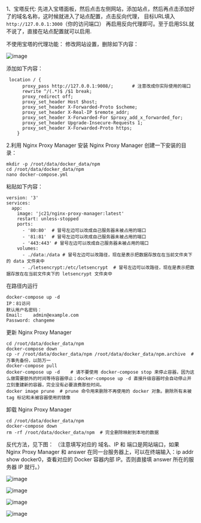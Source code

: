 1、宝塔反代:
先进入宝塔面板，然后点击左侧网站，添加站点，然后再点击添加好了的域名名称，这时候就进入了站点配置，点击反向代理，
目标URL填入 `http://127.0.0.1:3000`（你的访问端口） 再启用反向代理即可。至于启用SSL就不说了，直接在站点配置就可以启用.

不使用宝塔的代理功能：
修改网站设置，删除如下内容：

![image](https://photoself.eu.org/images/2023/01/23/55.jpg)
   
添加如下内容：
```
 location / {
      proxy_pass http://127.0.0.1:9008/;       # 注意改成你实际使用的端口
      rewrite ^/(.*)$ /$1 break;
      proxy_redirect off;
      proxy_set_header Host $host;
      proxy_set_header X-Forwarded-Proto $scheme;
      proxy_set_header X-Real-IP $remote_addr;
      proxy_set_header X-Forwarded-For $proxy_add_x_forwarded_for;
      proxy_set_header Upgrade-Insecure-Requests 1;
      proxy_set_header X-Forwarded-Proto https;
    }
```

2.利用 Nginx Proxy Manager
安装 Nginx Proxy Manager
创建一下安装的目录：
```
mkdir -p /root/data/docker_data/npm
cd /root/data/docker_data/npm
nano docker-compose.yml
```
粘贴如下内容：
```
version: '3'
services:
  app:
    image: 'jc21/nginx-proxy-manager:latest'
    restart: unless-stopped
    ports:
      - '80:80'  # 冒号左边可以改成自己服务器未被占用的端口
      - '81:81'  # 冒号左边可以改成自己服务器未被占用的端口
      - '443:443' # 冒号左边可以改成自己服务器未被占用的端口
    volumes:
      - ./data:/data # 冒号左边可以改路径，现在是表示把数据存放在在当前文件夹下的 data 文件夹中
      - ./letsencrypt:/etc/letsencrypt  # 冒号左边可以改路径，现在是表示把数据存放在在当前文件夹下的 letsencrypt 文件夹中
```
在路径内运行
```
docker-compose up -d
IP：81访问
默认用户名密码：
Email:    admin@example.com
Password: changeme
```

更新 Nginx Proxy Manager
```
cd /root/data/docker_data/npm
docker-compose down 
cp -r /root/data/docker_data/npm /root/data/docker_data/npm.archive  # 万事先备份，以防万一
docker-compose pull
docker-compose up -d    # 请不要使用 docker-compose stop 来停止容器，因为这么做需要额外的时间等待容器停止；docker-compose up -d 直接升级容器时会自动停止并立刻重建新的容器，完全没有必要浪费那些时间。
docker image prune  # prune 命令用来删除不再使用的 docker 对象。删除所有未被 tag 标记和未被容器使用的镜像
```
卸载 Nginx Proxy Manager
```
cd /root/data/docker_data/npm
docker-compose down 
rm -rf /root/data/docker_data/npm  # 完全删除映射到本地的数据
```
反代方法，见下图：
（注意填写对应的 域名、IP 和 端口是网站端口，如果 Nginx Proxy Manager 和 answer 在同一台服务器上，可以在终端输入：ip addr show docker0，查看对应的 Docker 容器内部 IP。否则直接填 answer 所在的服务器 IP 就行。）

![image](https://photoself.eu.org/images/2023/01/23/11.jpg)

![image](https://photoself.eu.org/images/2023/01/23/22.jpg)

![image](https://photoself.eu.org/images/2023/01/23/33.jpg)

![image](https://photoself.eu.org/images/2023/01/23/44.jpg)



